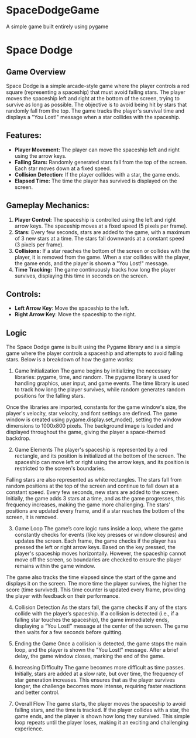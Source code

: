 # SpaceDodgeGame
A simple game built entirely using pygame


# Space Dodge

## Game Overview
Space Dodge is a simple arcade-style game where the player controls a red square (representing a spaceship) that must avoid falling stars. The player moves the spaceship left and right at the bottom of the screen, trying to survive as long as possible. The objective is to avoid being hit by stars that randomly fall from the top. The game tracks the player's survival time and displays a "You Lost!" message when a star collides with the spaceship.

## Features:
- **Player Movement:** The player can move the spaceship left and right using the arrow keys.
- **Falling Stars:** Randomly generated stars fall from the top of the screen. Each star moves down at a fixed speed.
- **Collision Detection:** If the player collides with a star, the game ends.
- **Elapsed Time:** The time the player has survived is displayed on the screen.

## Gameplay Mechanics:
1. **Player Control:** The spaceship is controlled using the left and right arrow keys. The spaceship moves at a fixed speed (5 pixels per frame).
2. **Stars:** Every few seconds, stars are added to the game, with a maximum of 3 new stars at a time. The stars fall downwards at a constant speed (3 pixels per frame).
3. **Collisions:** If a star reaches the bottom of the screen or collides with the player, it is removed from the game. When a star collides with the player, the game ends, and the player is shown a "You Lost!" message.
4. **Time Tracking:** The game continuously tracks how long the player survives, displaying this time in seconds on the screen.

## Controls:
- **Left Arrow Key**: Move the spaceship to the left.
- **Right Arrow Key**: Move the spaceship to the right.

## Logic

The Space Dodge game is built using the Pygame library and is a simple game where the player controls a spaceship and attempts to avoid falling stars. Below is a breakdown of how the game works:

1. Game Initialization
The game begins by initializing the necessary libraries: pygame, time, and random. The pygame library is used for handling graphics, user input, and game events. The time library is used to track how long the player survives, while random generates random positions for the falling stars.

Once the libraries are imported, constants for the game window's size, the player's velocity, star velocity, and font settings are defined. The game window is created using pygame.display.set_mode(), setting the window dimensions to 1000x800 pixels. The background image is loaded and displayed throughout the game, giving the player a space-themed backdrop.

2. Game Elements
The player's spaceship is represented by a red rectangle, and its position is initialized at the bottom of the screen. The spaceship can move left or right using the arrow keys, and its position is restricted to the screen's boundaries.

Falling stars are also represented as white rectangles. The stars fall from random positions at the top of the screen and continue to fall down at a constant speed. Every few seconds, new stars are added to the screen. Initially, the game adds 3 stars at a time, and as the game progresses, this frequency increases, making the game more challenging. The stars’ positions are updated every frame, and if a star reaches the bottom of the screen, it is removed.

3. Game Loop
The game’s core logic runs inside a loop, where the game constantly checks for events (like key presses or window closures) and updates the screen. Each frame, the game checks if the player has pressed the left or right arrow keys. Based on the key pressed, the player's spaceship moves horizontally. However, the spaceship cannot move off the screen, so boundaries are checked to ensure the player remains within the game window.

The game also tracks the time elapsed since the start of the game and displays it on the screen. The more time the player survives, the higher the score (time survived). This time counter is updated every frame, providing the player with feedback on their performance.

4. Collision Detection
As the stars fall, the game checks if any of the stars collide with the player’s spaceship. If a collision is detected (i.e., if a falling star touches the spaceship), the game immediately ends, displaying a “You Lost!” message at the center of the screen. The game then waits for a few seconds before quitting.

5. Ending the Game
Once a collision is detected, the game stops the main loop, and the player is shown the "You Lost!" message. After a brief delay, the game window closes, marking the end of the game.

6. Increasing Difficulty
The game becomes more difficult as time passes. Initially, stars are added at a slow rate, but over time, the frequency of star generation increases. This ensures that as the player survives longer, the challenge becomes more intense, requiring faster reactions and better control.

7. Overall Flow
The game starts, the player moves the spaceship to avoid falling stars, and the time is tracked. If the player collides with a star, the game ends, and the player is shown how long they survived. This simple loop repeats until the player loses, making it an exciting and challenging experience.

